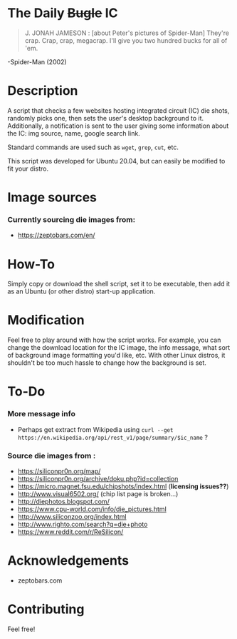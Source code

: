 # The Daily ~~Bugle~~ IC

>J. JONAH JAMESON : [about Peter's pictures of Spider-Man]  They're crap. Crap, crap, megacrap. I'll give you two hundred bucks for all of 'em.

-Spider-Man (2002)

# Description
A script that checks a few websites hosting integrated circuit (IC) die shots, randomly picks one, then sets the user's desktop background to it. Additionally, a notification is sent to the user giving some information about the  IC: img source, name, google search link.

Standard commands are used such as `wget`, `grep`, `cut`, etc.

This script was developed for Ubuntu 20.04, but can easily be modified to fit your distro.

# Image sources

### Currently sourcing die images from:
- https://zeptobars.com/en/

# How-To
Simply copy or download the shell script, set it to be executable, then add it as an Ubuntu (or other distro) start-up application.

# Modification
Feel free to play around with how the script works. For example, you can change the download location for the IC image, the info message, what sort of background image formatting you'd like, etc. With other Linux distros, it shouldn't be too much hassle to change how the background is set.

# To-Do

### More message info
- Perhaps get extract from Wikipedia using `curl --get https://en.wikipedia.org/api/rest_v1/page/summary/$ic_name` ?

### Source die images from :
- https://siliconpr0n.org/map/
- https://siliconpr0n.org/archive/doku.php?id=collection
- https://micro.magnet.fsu.edu/chipshots/index.html (**licensing issues??**)
- http://www.visual6502.org/ (chip list page is broken...)
- http://diephotos.blogspot.com/
- https://www.cpu-world.com/info/die_pictures.html
- http://www.siliconzoo.org/index.html
- http://www.righto.com/search?q=die+photo
- https://www.reddit.com/r/ReSilicon/

# Acknowledgements
- zeptobars.com

# Contributing
Feel free!
